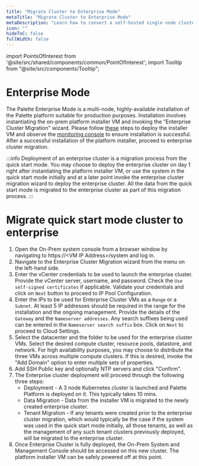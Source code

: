 ```yaml
---
title: "Migrate Cluster to Enterprise Mode"
metaTitle: "Migrate Cluster to Enterprise Mode"
metaDescription: "Learn how to convert a self-hosted single node cluster to a highly available three node cluster."
icon: ""
hideToC: false
fullWidth: false
---
```




import PointsOfInterest from '@site/src/shared/components/common/PointOfInterest';
import Tooltip from "@site/src/components/Tooltip";

# Enterprise Mode

The Palette Enterprise Mode is a multi-node, highly-available installation of the Palette platform suitable for production purposes. Installation involves instantiating the on-prem platform installer VM and invoking the "Enterprise Cluster Migration" wizard. Please follow [these](/enterprise-version/deploying-the-platform-installer/) steps to deploy the installer VM and observe the [monitoring console](/enterprise-version/deploying-the-platform-installer/#monitorinstallation) to ensure installation is successful. After a successful installation of the platform installer, proceed to enterprise cluster migration.

:::info
Deployment of an enterprise cluster is a migration process from the quick start mode. You may choose to deploy the enterprise cluster on day 1 right after instantiating the platform installer VM, or use the system in the quick start mode initially and at a later point invoke the enterprise cluster migration wizard to deploy the enterprise cluster. All the data from the quick start mode is migrated to the enterprise cluster as part of this migration process.
:::

# Migrate quick start mode cluster to enterprise

1. Open the On-Prem system console from a browser window by navigating to https://&lt;VM IP Address&gt;/system and log in.
2. Navigate to the Enterprise Cluster Migration wizard from the menu on the left-hand side.
3. Enter the vCenter credentials to be used to launch the enterprise cluster. Provide the vCenter server, username, and password. Check the `Use self-signed certificates` if applicable. Validate your credentials and click on `Next` button to proceed to IP Pool Configuration.
4. Enter the IPs to be used for Enterprise Cluster VMs as a `Range` or a `Subnet`. At least 5 IP addresses should be required in the range for the installation and the ongoing management. Provide the details of the `Gateway` and the `Nameserver addresses`. Any search suffixes being used can be entered in the `Nameserver search suffix` box. Click on `Next` to proceed to Cloud Settings.
5. Select the datacenter and the folder to be used for the enterprise cluster VMs. Select the desired compute cluster, resource pools, datastore, and network. For high availability purposes, you may choose to distribute the three VMs across multiple compute clusters. If this is desired, invoke the "Add Domain" option to enter multiple sets of properties.
6. Add SSH Public key and optionally NTP servers and click "Confirm".
7. The Enterprise cluster deployment will proceed through the following three steps:
   * Deployment - A 3 node Kubernetes cluster is launched and Palette Platform is deployed on it. This typically takes 10 mins.
   * Data Migration - Data from the installer VM is migrated to the newly created enterprise cluster.
   * Tenant Migration - If any tenants were created prior to the enterprise cluster migration, which would typically be the case if the system was used in the quick start mode initially, all those tenants, as well as the management of any such tenant clusters previously deployed, will be migrated to the enterprise cluster.
8. Once Enterprise Cluster is fully deployed, the On-Prem System and Management Console should be accessed on this new cluster. The platform installer VM can be safely powered off at this point.
